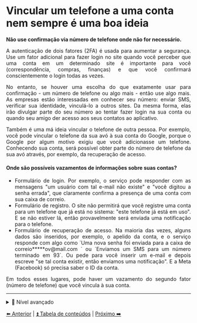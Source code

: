 <h1>Vincular um telefone a uma conta nem sempre é uma boa ideia</h1>

<p align="justify"><strong>Não use confirmação via número de telefone onde não for necessário.</strong></p>

<p align="justify">A autenticação de dois fatores (2FA) é usada para aumentar a segurança. Use um fator adicional para fazer login no site quando você perceber que uma conta em um determinado site é importante para você (correspondência, compras, finanças) e que você confirmará conscientemente o login todas as vezes.</p>

<p align="justify">No entanto, se houver uma escolha do que exatamente usar para confirmação - um número de telefone ou algo mais - então use algo mais. As empresas estão interessadas em conhecer seu número: enviar SMS, verificar sua identidade, vinculá-lo a outros sites. Da mesma forma, elas irão divulgar parte do seu número ao tentar fazer login na sua conta ou quando seu amigo der acesso aos seus contatos ao aplicativo.</p>

<p align="justify">Também é uma má ideia vincular o telefone de outra pessoa. Por exemplo, você pode vincular o telefone da sua avó à sua conta do Google, porque o Google por algum motivo exigiu que você adicionasse um telefone. Conhecendo sua conta, será possível obter parte do número de telefone da sua avó através, por exemplo, da recuperação de acesso.</p>

<h4>Onde são possíveis vazamentos de informações sobre suas contas?</h4>

<ul align="justify">
<li>Formulário de login. Por exemplo, o serviço pode responder com as mensagens "um usuário com tal e-mail não existe" e "você digitou a senha errada", que claramente confirma a presença de uma conta com sua caixa de correio.</li>
<li>Formulário de registro. O site não permitirá que você registre uma conta para um telefone que já está no sistema: "este telefone já está em uso". E se não estiver lá, então provavelmente será enviada uma notificação para o telefone.</li>
<li>Formulário de recuperação de acesso. Na maioria das vezes, alguns dados são inseridos, por exemplo, o apelido da conta, e o serviço responde com algo como `Uma nova senha foi enviada para a caixa de correio*****ov@mail.com ` ou `Enviamos um SMS para um número terminado em 93`. Ou pede para você inserir um e-mail e depois escreve "se tal conta existir, então enviamos uma notificação". E a Meta (Facebook) só precisa saber o ID da conta.</li>
</ul>

<p align="justify">Em todos esses lugares, pode haver um vazamento do segundo fator (número de telefone) que você vincula à sua conta.</p>

<hr />

<details>
  <summary>🥷 Nível avançado</summary>
  </br>

<h3>Usando BitWarden para gerar aliases de email</h3>

<p align="justify">O gerenciador de senhas BitWarden permite que você gere aliases aleatórios de email plus,
bem como endereços de caixa de correio catch-all e até mesmo caixas de correio para encaminhamento.</p>

<p align="justify">Leia mais sobre esses recursos na seção "🥷 Nível avançado" do <a href="./email.md">Mailbox</a>.</p>

<p><em>A seção será atualizada</em></p>
</details>

[⬅️ Anterior](20-privacidade-desenolvedores-software.md) | [⏫ Tabela de conteúdos](../README.md) | [Próximo ➡️](./22-removendo-informacoes.md)